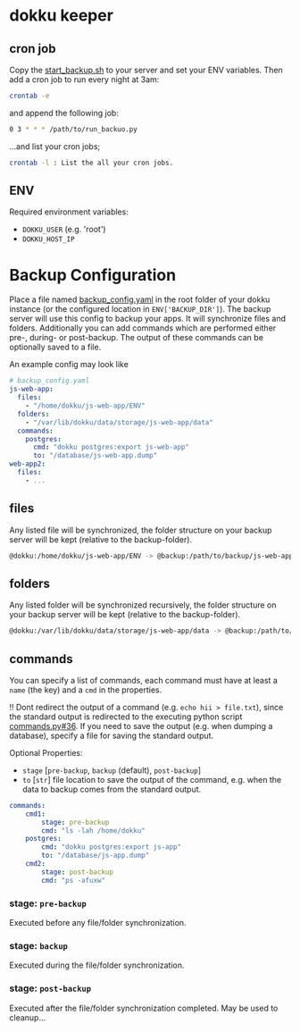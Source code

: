 # dokku keeper

## cron job

Copy the [start_backup.sh](start_backup.sh) to your server and set your ENV variables. Then add a cron job to run every night at 3am:

```sh
crontab -e
```

and append the following job:

```sh
0 3 * * * /path/to/run_backuo.py
```

...and list your cron jobs;
```sh
crontab -l : List the all your cron jobs.
```

## ENV
Required environment variables:
- `DOKKU_USER` (e.g. 'root')
- `DOKKU_HOST_IP`

# Backup Configuration

Place a file named [backup_config.yaml](backup_config.yaml) in the root folder of your dokku instance (or the configured location in `ENV['BACKUP_DIR']`). The backup server will use this config to backup your apps. It will synchronize files and folders. Additionally you can add commands which are performed either pre-, during- or post-backup. The output of these commands can be optionally saved to a file.

An example config may look like

```yaml
# backup_config.yaml
js-web-app:
  files:
    - "/home/dokku/js-web-app/ENV"
  folders:
    - "/var/lib/dokku/data/storage/js-web-app/data"
  commands:
    postgres:
      cmd: "dokku postgres:export js-web-app"
      to: "/database/js-web-app.dump"
web-app2:
  files:
    - ...
```

## files

Any listed file will be synchronized, the folder structure on your backup server will be kept (relative to the backup-folder).

```sh
@dokku:/home/dokku/js-web-app/ENV -> @backup:/path/to/backup/js-web-app/backup-2021-04-30/home/dokku/js-web-app/ENV
```

## folders

Any listed folder will be synchronized recursively, the folder structure on your backup server will be kept (relative to the backup-folder).

```sh
@dokku:/var/lib/dokku/data/storage/js-web-app/data -> @backup:/path/to/backup/js-web-app/backup-2021-04-30/var/lib/dokku/data/storage/js-web-app/data
```

## commands
You can specify a list of commands, each command must have at least a `name` (the key) and a `cmd` in the properties.

!! Dont redirect the output of a command (e.g. `echo hii > file.txt`), since the standard output is redirected to the executing python script [commands.py#36](https://github.com/lebalz/dokku-keeper/blob/main/lib/command.py#L36). If you need to save the output (e.g. when dumping a database), specify a file for saving the standard output.

Optional Properties:
- `stage` [`pre-backup`, `backup` (default), `post-backup`]
- `to` [`str`] file location to save the output of the command, e.g. when the data to backup comes from the standard output.

```yaml
commands:
    cmd1:
        stage: pre-backup
        cmd: "ls -lah /home/dokku"
    postgres:
        cmd: "dokku postgres:export js-app"
        to: "/database/js-app.dump"
    cmd2:
        stage: post-backup
        cmd: "ps -afuxw"
```

### stage: `pre-backup`
Executed before any file/folder synchronization.
### stage: `backup`
Executed during the file/folder synchronization.
### stage: `post-backup`
Executed after the file/folder synchronization completed. May be used to cleanup...



